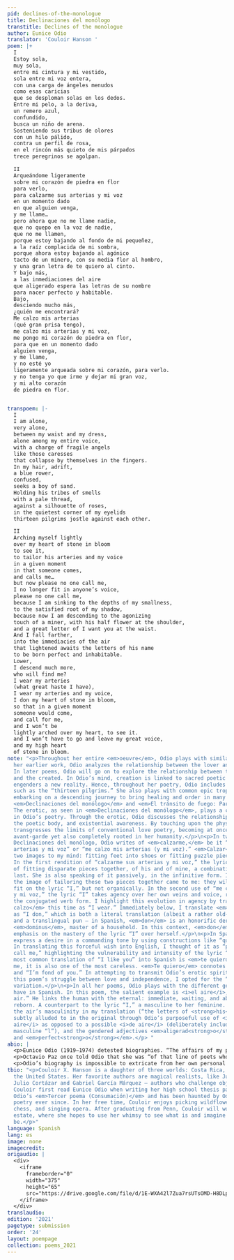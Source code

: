 ```yaml
---
pid: declines-of-the-monologue
title: Declinaciones del monólogo
transtitle: Declines of the monologue
author: Eunice Odio
translator: 'Couloir Hanson '
poem: |+
  I
  Estoy sola,
  muy sola,
  entre mi cintura y mi vestido,
  sola entre mi voz entera,
  con una carga de ángeles menudos
  como esas caricias
  que se desploman solas en los dedos.
  Entre mi pelo, a la deriva,
  un remero azul,
  confundido,
  busca un niño de arena.
  Sosteniendo sus tribus de olores
  con un hilo pálido,
  contra un perfil de rosa,
  en el rincón más quieto de mis párpados
  trece peregrinos se agolpan.

  II
  Arqueándome ligeramente
  sobre mi corazón de piedra en flor
  para verlo,
  para calzarme sus arterias y mi voz
  en un momento dado
  en que alguien venga,
  y me llame…
  pero ahora que no me llame nadie,
  que no quepo en la voz de nadie,
  que no me llamen,
  porque estoy bajando al fondo de mi pequeñez,
  a la raíz complacida de mi sombra,
  porque ahora estoy bajando al agónico
  tacto de un minero, con su media flor al hombro,
  y una gran letra de te quiero al cinto.
  Y bajo más,
  a las inmediaciones del aire
  que aligerado espera las letras de su nombre
  para nacer perfecto y habitable.
  Bajo,
  desciendo mucho más,
  ¿quién me encontrará?
  Me calzo mis arterias
  (qué gran prisa tengo),
  me calzo mis arterias y mi voz,
  me pongo mi corazón de piedra en flor,
  para que en un momento dado
  alguien venga,
  y me llame,
  y no esté yo
  ligeramente arqueada sobre mi corazón, para verlo.
  y no tenga yo que irme y dejar mi gran voz,
  y mi alto corazón
  de piedra en flor.


transpoem: |-
  I
  I am alone,
  very alone,
  between my waist and my dress,
  alone among my entire voice,
  with a charge of fragile angels
  like those caresses
  that collapse by themselves in the fingers.
  In my hair, adrift,
  a blue rower,
  confused,
  seeks a boy of sand.
  Holding his tribes of smells
  with a pale thread,
  against a silhouette of roses,
  in the quietest corner of my eyelids
  thirteen pilgrims jostle against each other.

  II
  Arching myself lightly
  over my heart of stone in bloom
  to see it,
  to tailor his arteries and my voice
  in a given moment
  in that someone comes,
  and calls me…
  but now please no one call me,
  I no longer fit in anyone’s voice,
  please no one call me,
  because I am sinking to the depths of my smallness,
  to the satisfied root of my shadow,
  because now I am descending to the agonizing
  touch of a miner, with his half flower at the shoulder,
  and a great letter of I want you at the waist.
  And I fall farther,
  into the immediacies of the air
  that lightened awaits the letters of his name
  to be born perfect and inhabitable.
  Lower,
  I descend much more,
  who will find me?
  I wear my arteries
  (what great haste I have),
  I wear my arteries and my voice,
  I don my heart of stone in bloom,
  so that in a given moment
  someone would come,
  and call for me,
  and I won’t be
  lightly arched over my heart, to see it.
  and I won’t have to go and leave my great voice,
  and my high heart
  of stone in bloom.
note: "<p>Throughout her entire <em>oeuvre</em>, Odio plays with similar themes. In
  her earlier work, Odio analyzes the relationship between the lover and the beloved.
  In later poems, Odio will go on to explore the relationship between the creator
  and the created. In Odio’s mind, creation is linked to sacred poetic language, which
  engenders a new reality. Hence, throughout her poetry, Odio includes biblical allusions,
  such as the “thirteen pilgrims.” She also plays with common epic tropes, such as
  embarking on a descending journey to bring healing and order in many poems, including
  <em>Declinaciones del monólogo</em> and <em>El tránsito de fuego: Parte II</em>.
  The erotic, as seen in <em>Declinaciones del monólogo</em>, plays a central role
  in Odio’s poetry. Through the erotic, Odio discusses the relationship between sexuality,
  the poetic body, and existential awareness. By touching upon the physical, she also
  transgresses the limits of conventional love poetry, becoming at once incredibly
  avant-garde yet also completely rooted in her humanity.</p>\n<p>In two parts of
  Declinaciones del monólogo, Odio writes of <em>calzarme,</em> be it “calzarme sus
  arterias y mi voz” or “me calzo mis arterias (y mi voz).” <em>Calzar</em> brings
  two images to my mind: fitting feet into shoes or fitting puzzle pieces together.
  In the first rendition of “calzarme sus arterias y mi voz,” the lyric “I” speaks
  of fitting disparate pieces together, of his and of mine, a combination that cannot
  last. She is also speaking of it passively, in the infinitive form. In this spirit,
  the image of tailoring these two pieces together came to me: they will synthetically
  fit on the lyric “I,” but not organically. In the second use of “me calzo mis arterias
  y mi voz,” the lyric “I” takes agency over her own veins and voice, reflected in
  the conjugated verb form. I highlight this evolution in agency by translating <em>me
  calzo</em> this time as “I wear.” Immediately below, I translate <em>me pongo</em>
  as “I don,” which is both a literal translation (albeit a rather old-fashioned one)
  and a translingual pun — in Spanish, <em>don</em> is an honorific derived from Latin
  <em>dominus</em>, master of a household. In this context, <em>don</em> places additional
  emphasis on the mastery of the lyric “I” over herself.</p>\n<p>In Spanish, you can
  express a desire in a commanding tone by using constructions like “que no me llamen.”
  In translating this forceful wish into English, I thought of it as “please no one
  call me,” highlighting the vulnerability and intensity of the lyric “I.”</p>\nThe
  most common translation of “I like you” into Spanish is <em>te quiero</em> — to
  me, it is also one of the most careless. <em>Te quiero</em> connotes “I want you”
  and “I’m fond of you.” In attempting to transmit Odio’s erotic spirit as well as
  this poem’s struggle between love and independence, I opted for the “I want you”
  variation.</p>\n<p>In all her poems, Odio plays with the different genders words
  have in Spanish. In this poem, the salient example is <i>el aire</i>, “the (masculine)
  air.” He links the human with the eternal: immediate, waiting, and about to become
  reborn. A counterpart to the lyric “I,” a masculine to her feminine. Thus, I emphasized
  the air’s masculinity in my translation (“the letters of <strong>his</strong> name”),
  subtly alluded to in the original through Odio’s purposeful use of <i>de <strong>l</strong>
  aire</i> as opposed to a possible <i>de aire</i> (deliberately including the implied
  masculine “l”), and the gendered adjectives <em>aligerad<strong>o</strong></em>
  and <em>perfect<strong>o</strong></em>.</p> "
abio: |
  <p>Eunice Odio (1919–1974) detested biographies. “The affairs of my private life are the most private and, in general, no one knows them, except me.” Even so, I will attempt to provide a brief sketch of Odio’s lives — both the inner poetic life she constructed and the outer tragedy she lived — to better color her work.</p>
  <p>Octavio Paz once told Odio that she was “of that line of poets who invent their own mythology, like Blake, like St. John Perse, like Ezra Pound; and they are rubbed out, because no one understands them until years or even centuries after their death.” And as mythological Odio’s writing certainly is: she plays with language and gender and reality, often relaying her own mystical experiences in her poetry, inspired by old epics.</p>
  <p>Odio’s biography is impossible to extricate from her own personal mythology. For the longest time, scholars believed her birth year to have been 1922, perhaps due to Odio’s coquetry, until it was discovered that Odio had in fact been born in 1919. Her own death is even further shrouded in mystery: she was found ten days after her death, alone, in her bathtub in Mexico sometime in 1974; the exact date is uncertain. Suspicions as to how she died abound: suicide by venom, an accidental slip in the tub, assassination. The one certainty from Odio’s life is that she migrated from Costa Rica northward, seeking a home for her fierce individuality and expression. She never found it.</p>
tbio: "<p>Couloir X. Hanson is a daughter of three worlds: Costa Rica, Germany, and
  the United States. Her favorite authors are magical realists, like Juan Rulfo and
  Julio Cortázar and Gabriel García Márquez — authors who challenge objective reality.
  Couloir first read Eunice Odio when writing her high school thesis partially on
  Odio’s <em>Tercer poema (Consumación)</em> and has been haunted by Odio’s mythological
  poetry ever since. In her free time, Couloir enjoys picking wildflowers, playing
  chess, and singing opera. After graduating from Penn, Couloir will work in real
  estate, where she hopes to use her whimsy to see what is and imagine what could
  be.</p>"
language: Spanish
lang: es
image: none
imagecredit: 
origaudio: |
  <div>
    <iframe
      frameborder="0"
      width="375"
      height="65"
      src="https://drive.google.com/file/d/1E-WXA42l7Zua7rsUTsOMD-H8DLp_gxeb/preview">
    </iframe>
  </div>
translaudio: 
edition: '2021'
pagetype: submission
order: '24'
layout: poempage
collection: poems_2021
---
```


